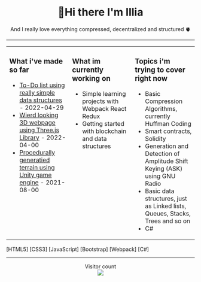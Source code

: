 <h1 align="center">👋Hi there I'm Illia</h3>
<p align="center">And I really love everything compressed, decentralized and structured 🫀</p>

---
<table><tr><td valign="top" width="33%">

### What i've made so far
- [To-Do list using really simple data structures](https://aliveguy.github.io/of-portfolio/) - 2022-04-29
- [Wierd looking 3D webpage using Three.js Library](https://aliveguy.github.io/of-portfolio/) - 2022-04-00
- [Procedurally generatied terrain using Unity game engine]() - 2021-08-00

 
</td><td valign="top" width="33%">

### What im currently working on
- Simple learning projects with Webpack React Redux
- Getting started with blockchain and data structures


</td><td valign="top" width="33%">

### Topics i'm trying to cover right now
 - Basic Compression Algorithms, currently Huffman Coding
 - Smart contracts, Solidity
 - Generation and Detection of Amplitude Shift Keying (ASK) using GNU
Radio
 - Basic data structures, just as Linked lists, Queues, Stacks, Trees and so on
 - C#

</td></tr></table>

[HTML5]
[CSS3]
[JavaScript]
[Bootstrap]
[Webpack]
[C#]

---


<p align="center"> 
  Visitor count<br>
  <img src="https://profile-counter.glitch.me/aliveGUY/count.svg" />
</p>



<!--
**aliveGUY/aliveGUY** is a ✨ _special_ ✨ repository because its `README.md` (this file) appears on your GitHub profile.

Here are some ideas to get you started:

- 🔭 I’m currently working on ...
- 🌱 I’m currently learning ...
- 👯 I’m looking to collaborate on ...
- 🤔 I’m looking for help with ...
- 💬 Ask me about ...
- 📫 How to reach me: ...
- 😄 Pronouns: ...
- ⚡ Fun fact: ...
-->
